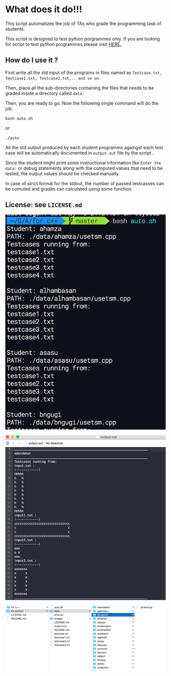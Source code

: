 What does it do!!!
=======================
This script automatizes the job of TAs who grade the programming task of students.


This script is designed to test python porgrammes only.
If you are looking for script to test python programmes please visit  [HERE.](https://github.com/aerolalit/Auto-Testing/tree/master/for%20c++)


How do I use it ?
--------------------

First write all the std input of the programs in files named as `Testcase.txt, Testcase1.txt, Testcase2.txt,.. and so on.`

Then, place all the sub-directories containing the files that needs to be graded inside a directory called `data`

Then, you are ready to go. Now the following single command will do the job.

	bash auto.sh
    
or
    
    ./auto

All the std output produced by each student programms againgst each test case will be automatically documented in `output.out` file by the script .

Since the student might print some instructional information like `Enter the data:` or debug statements along with the computed values that need to be tested, the output values should be checked manually. 

In case of strict format for the stdout, the number of passed testcasses can be comuted and grades can calculated using some function.

License: see `LICENSE.md`
---------------------------------

![alt text](https://github.com/aerolalit/Auto-Testing/blob/master/for%20python/images/script%20running.png)


![alt text](https://github.com/aerolalit/Auto-Testing/blob/master/for%20python/images/output.png)

![alt text](https://github.com/aerolalit/Auto-Testing/blob/master/for%20python/images/file%20structure.png)


